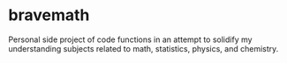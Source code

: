 # bravemath
Personal side project of code functions in an attempt to solidify my understanding subjects related to math, statistics, physics, and chemistry.
